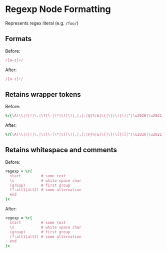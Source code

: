<!-- BEGIN_AUTOGENERATED -->

# Regexp Node Formatting

Represents regex literal (e.g. `/foo/`)

<!-- END_AUTOGENERATED -->

## Formats

Before:

```ruby
/[a-z]+/
```

After:

```ruby
/[a-z]+/
```

## Retains wrapper tokens

Before:

```ruby
%r{\A(\\|/|!|\.|\?|\-|\*|\(|\)|,|;|:|@|%|&|\{|\}|\[|\]|"|\u2020|\u2021|\u00A1|\u00BF|\u2031)+}
```

After:

```ruby
%r{\A(\\|/|!|\.|\?|\-|\*|\(|\)|,|;|:|@|%|&|\{|\}|\[|\]|"|\u2020|\u2021|\u00A1|\u00BF|\u2031)+}
```

## Retains whitespace and comments

Before:

```ruby
regexp = %r{
  start         # some text
  \s            # white space char
  (group)       # first group
  (?:alt1|alt2) # some alternation
  end
}x
```

After:

```ruby
regexp = %r{
  start         # some text
  \s            # white space char
  (group)       # first group
  (?:alt1|alt2) # some alternation
  end
}x
```
